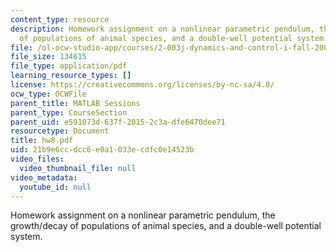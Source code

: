 ```yaml
---
content_type: resource
description: Homework assignment on a nonlinear parametric pendulum, the growth/decay
  of populations of animal species, and a double-well potential system.
file: /ol-ocw-studio-app/courses/2-003j-dynamics-and-control-i-fall-2007/21b9e6ccdcc6e0a1033ecdfc0e14523b_hw8.pdf
file_size: 134615
file_type: application/pdf
learning_resource_types: []
license: https://creativecommons.org/licenses/by-nc-sa/4.0/
ocw_type: OCWFile
parent_title: MATLAB Sessions
parent_type: CourseSection
parent_uid: e591073d-637f-2015-2c3a-dfe6470dee71
resourcetype: Document
title: hw8.pdf
uid: 21b9e6cc-dcc6-e0a1-033e-cdfc0e14523b
video_files:
  video_thumbnail_file: null
video_metadata:
  youtube_id: null
---
```

Homework assignment on a nonlinear parametric pendulum, the growth/decay of populations of animal species, and a double-well potential system.